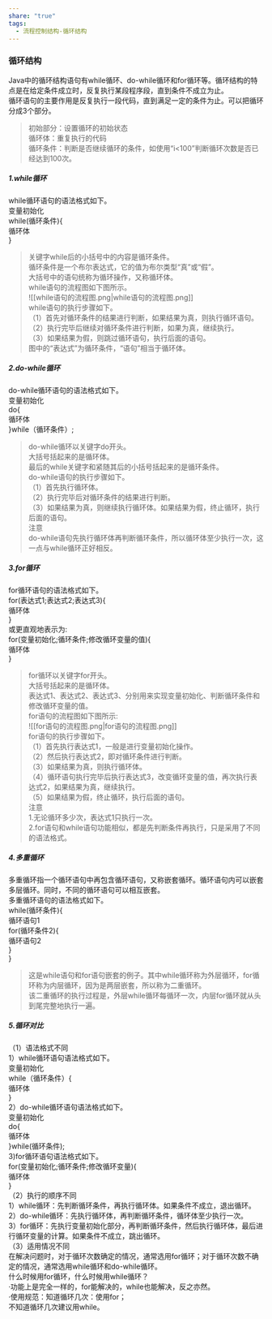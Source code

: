 ```yaml
---
share: "true"
tags:
  - 流程控制结构-循环结构
---
```

### 循环结构  
Java中的循环结构语句有while循环、do-while循环和for循环等。循环结构的特点是在给定条件成立时，反复执行某段程序段，直到条件不成立为止。  
循环语句的主要作用是反复执行一段代码，直到满足一定的条件为止。可以把循环分成3个部分。  
>初始部分：设置循环的初始状态  
>循环体：重复执行的代码  
>循环条件：判断是否继续循环的条件，如使用“i<100”判断循环次数是否已经达到100次。  
##### 1.while循环  
while循环语句的语法格式如下。  
变量初始化  
while(循环条件){  
       循环体  
}  
>关键字while后的小括号中的内容是循环条件。  
>循环条件是一个布尔表达式，它的值为布尔类型“真”或“假”。  
>大括号中的语句统称为循环操作，又称循环体。  
while语句的流程图如下图所示。  
![[while语句的流程图.png|while语句的流程图.png]]  
while语句的执行步骤如下。  
（1）首先对循环条件的结果进行判断，如果结果为真，则执行循环语句。  
（2）执行完毕后继续对循环条件进行判断，如果为真，继续执行。  
（3）如果结果为假，则跳过循环语句，执行后面的语句。  
图中的“表达式”为循环条件，“语句”相当于循环体。  
##### 2.do-while循环  
do-while循环语句的语法格式如下。  
变量初始化  
do{  
    循环体  
}while（循环条件）;  
>do-while循环以关键字do开头。  
>大括号括起来的是循环体。  
>最后的while关键字和紧随其后的小括号括起来的是循环条件。  
do-while语句的执行步骤如下。  
（1）首先执行循环体。  
（2）执行完毕后对循环条件的结果进行判断。  
（3）如果结果为真，则继续执行循环体。如果结果为假，终止循环，执行后面的语句。  
注意  
do-while语句先执行循环体再判断循环条件，所以循环体至少执行一次，这一点与while循环正好相反。  
##### 3.for循环  
for循环语句的语法格式如下。  
for(表达式1;表达式2;表达式3){  
      循环体  
}  
或更直观地表示为:  
for(变量初始化;循环条件;修改循环变量的值){  
      循环体  
}  
>for循环以关键字for开头。  
>大括号括起来的是循环体。  
>表达式1、表达式2、表达式3、分别用来实现变量初始化、判断循环条件和修改循环变量的值。  
for语句的流程图如下图所示:  
![[for语句的流程图.png|for语句的流程图.png]]  
for语句的执行步骤如下。  
（1）首先执行表达式1，一般是进行变量初始化操作。  
（2）然后执行表达式2，即对循环条件进行判断。  
（3）如果结果为真，则执行循环体。  
（4）循环语句执行完毕后执行表达式3，改变循环变量的值，再次执行表达式2，如果结果为真，继续执行。  
（5）如果结果为假，终止循环，执行后面的语句。  
注意  
1.无论循环多少次，表达式1只执行一次。  
2.for语句和while语句功能相似，都是先判断条件再执行，只是采用了不同的语法格式。  
##### 4.多重循环  
多重循环指一个循环语句中再包含循环语句，又称嵌套循环。循环语句内可以嵌套多层循环。同时，不同的循环语句可以相互嵌套。  
多重循环语句的语法格式如下。  
while(循环条件){  
     循环语句1  
     for(循环条件2){  
         循环语句2  
     }  
}  
>这是while语句和for语句嵌套的例子。其中while循环称为外层循环，for循环称为内层循环，因为是两层嵌套，所以称为二重循环。  
>该二重循环的执行过程是，外层while循环每循环一次，内层for循环就从头到尾完整地执行一遍。  
##### 5.循环对比  
（1）语法格式不同  
1）while循环语句语法格式如下。  
变量初始化  
while（循环条件）{  
     循环体  
}  
2）do-while循环语句语法格式如下。  
变量初始化  
do{  
    循环体  
}while(循环条件);  
3)for循环语句语法格式如下。  
for(变量初始化;循环条件;修改循环变量){  
     循环体  
}  
（2）执行的顺序不同  
1）while循环：先判断循环条件，再执行循环体。如果条件不成立，退出循环。  
2）do-while循环：先执行循环体，再判断循环条件，循环体至少执行一次。  
3）for循环：先执行变量初始化部分，再判断循环条件，然后执行循环体，最后进行循环变量的计算。如果条件不成立，跳出循环。  
（3）适用情况不同  
在解决问题时，对于循环次数确定的情况，通常选用for循环；对于循环次数不确定的情况，通常选用while循环和do-while循环。  
什么时候用for循环，什么时候用while循环？  
·功能上是完全一样的，for能解决的，while也能解决，反之亦然。  
·使用规范：知道循环几次：使用for；  
          不知道循环几次建议用while。